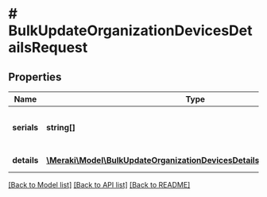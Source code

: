 # # BulkUpdateOrganizationDevicesDetailsRequest

## Properties

Name | Type | Description | Notes
------------ | ------------- | ------------- | -------------
**serials** | **string[]** | A list of serials of devices to update |
**details** | [**\Meraki\Model\BulkUpdateOrganizationDevicesDetailsRequestDetailsInner[]**](BulkUpdateOrganizationDevicesDetailsRequestDetailsInner.md) | An array of details |

[[Back to Model list]](../../README.md#models) [[Back to API list]](../../README.md#endpoints) [[Back to README]](../../README.md)
